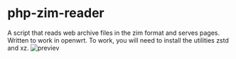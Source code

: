 # php-zim-reader
 A script that reads web archive files in the zim format and serves pages. Written to work in openwrt. To work, you will need to install the utilities zstd and xz. ![previev](previev.jpg)
 
 
